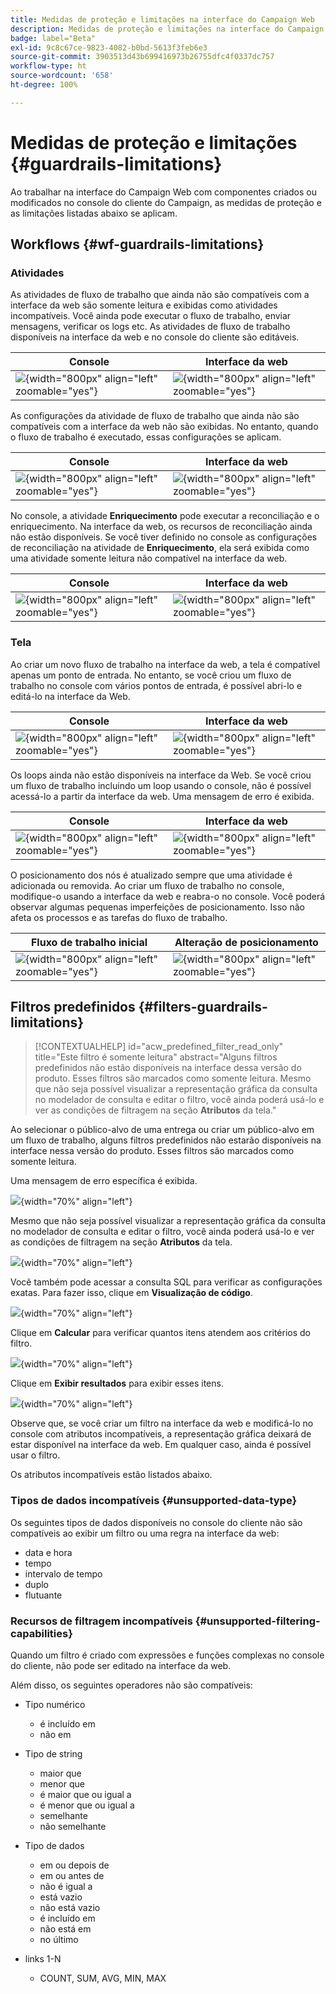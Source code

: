 ```yaml
---
title: Medidas de proteção e limitações na interface do Campaign Web
description: Medidas de proteção e limitações na interface do Campaign Web
badge: label="Beta"
exl-id: 9c8c67ce-9823-4082-b0bd-5613f3feb6e3
source-git-commit: 3903513d43b699416973b26755dfc4f0337dc757
workflow-type: ht
source-wordcount: '658'
ht-degree: 100%

---
```


# Medidas de proteção e limitações {#guardrails-limitations}

Ao trabalhar na interface do Campaign Web com componentes criados ou modificados no console do cliente do Campaign, as medidas de proteção e as limitações listadas abaixo se aplicam.

## Workflows {#wf-guardrails-limitations}

### Atividades

As atividades de fluxo de trabalho que ainda não são compatíveis com a interface da web são somente leitura e exibidas como atividades incompatíveis. Você ainda pode executar o fluxo de trabalho, enviar mensagens, verificar os logs etc. As atividades de fluxo de trabalho disponíveis na interface da web e no console do cliente são editáveis.

| Console | Interface da web |
| --- | --- |
| ![](assets/limitations-activities-console.png){width="800px" align="left" zoomable="yes"} | ![](assets/limitations-activities-web.png){width="800px" align="left" zoomable="yes"} |

As configurações da atividade de fluxo de trabalho que ainda não são compatíveis com a interface da web não são exibidas. No entanto, quando o fluxo de trabalho é executado, essas configurações se aplicam.

| Console | Interface da web |
| --- | --- |
| ![](assets/limitations-options-console.png){width="800px" align="left" zoomable="yes"} | ![](assets/limitations-options-web.png){width="800px" align="left" zoomable="yes"} |

No console, a atividade **Enriquecimento** pode executar a reconciliação e o enriquecimento. Na interface da web, os recursos de reconciliação ainda não estão disponíveis. Se você tiver definido no console as configurações de reconciliação na atividade de **Enriquecimento**, ela será exibida como uma atividade somente leitura não compatível na interface da web.

| Console | Interface da web |
| --- | --- |
| ![](assets/limitations-options-console.png){width="800px" align="left" zoomable="yes"} | ![](assets/limitations-options-web.png){width="800px" align="left" zoomable="yes"} |

### Tela

Ao criar um novo fluxo de trabalho na interface da web, a tela é compatível apenas um ponto de entrada. No entanto, se você criou um fluxo de trabalho no console com vários pontos de entrada, é possível abri-lo e editá-lo na interface da Web.

| Console | Interface da web |
| --- | --- |
| ![](assets/limitations-multiple-console.png){width="800px" align="left" zoomable="yes"} | ![](assets/limitations-multiple-web.png){width="800px" align="left" zoomable="yes"} |

Os loops ainda não estão disponíveis na interface da Web. Se você criou um fluxo de trabalho incluindo um loop usando o console, não é possível acessá-lo a partir da interface da web. Uma mensagem de erro é exibida.

| Console | Interface da web |
| --- | --- |
| ![](assets/limitations-loops-console.png){width="800px" align="left" zoomable="yes"} | ![](assets/limitations-loops-web.png){width="800px" align="left" zoomable="yes"} |

O posicionamento dos nós é atualizado sempre que uma atividade é adicionada ou removida. Ao criar um fluxo de trabalho no console, modifique-o usando a interface da web e reabra-o no console. Você poderá observar algumas pequenas imperfeições de posicionamento. Isso não afeta os processos e as tarefas do fluxo de trabalho.

| Fluxo de trabalho inicial | Alteração de posicionamento |
| --- | --- |
| ![](assets/limitations-positioning1.png){width="800px" align="left" zoomable="yes"} | ![](assets/limitations-positioning2.png){width="800px" align="left" zoomable="yes"} |

## Filtros predefinidos {#filters-guardrails-limitations}

>[!CONTEXTUALHELP]
>id="acw_predefined_filter_read_only"
>title="Este filtro é somente leitura"
>abstract="Alguns filtros predefinidos não estão disponíveis na interface dessa versão do produto. Esses filtros são marcados como somente leitura. Mesmo que não seja possível visualizar a representação gráfica da consulta no modelador de consulta e editar o filtro, você ainda poderá usá-lo e ver as condições de filtragem na seção **Atributos** da tela."

Ao selecionar o público-alvo de uma entrega ou criar um público-alvo em um fluxo de trabalho, alguns filtros predefinidos não estarão disponíveis na interface nessa versão do produto. Esses filtros são marcados como somente leitura.

Uma mensagem de erro específica é exibida.

![](assets/filter-unavailable.png){width="70%" align="left"}

Mesmo que não seja possível visualizar a representação gráfica da consulta no modelador de consulta e editar o filtro, você ainda poderá usá-lo e ver as condições de filtragem na seção **Atributos** da tela.

![](assets/rule-edit.png){width="70%" align="left"}

Você também pode acessar a consulta SQL para verificar as configurações exatas. Para fazer isso, clique em **Visualização de código**.

![](assets/rule-code-view.png){width="70%" align="left"}

Clique em **Calcular** para verificar quantos itens atendem aos critérios do filtro.

![](assets/rule-calculate.png){width="70%" align="left"}

Clique em **Exibir resultados** para exibir esses itens.

![](assets/rule-view-results.png){width="70%" align="left"}

Observe que, se você criar um filtro na interface da web e modificá-lo no console com atributos incompatíveis, a representação gráfica deixará de estar disponível na interface da web. Em qualquer caso, ainda é possível usar o filtro.

Os atributos incompatíveis estão listados abaixo.

### Tipos de dados incompatíveis {#unsupported-data-type}

Os seguintes tipos de dados disponíveis no console do cliente não são compatíveis ao exibir um filtro ou uma regra na interface da web:

* data e hora
* tempo
* intervalo de tempo
* duplo
* flutuante

### Recursos de filtragem incompatíveis {#unsupported-filtering-capabilities}

Quando um filtro é criado com expressões e funções complexas no console do cliente, não pode ser editado na interface da web.

Além disso, os seguintes operadores não são compatíveis:

* Tipo numérico
   * é incluído em
   * não em

* Tipo de string
   * maior que
   * menor que
   * é maior que ou igual a
   * é menor que ou igual a
   * semelhante
   * não semelhante

* Tipo de dados
   * em ou depois de
   * em ou antes de
   * não é igual a
   * está vazio
   * não está vazio
   * é incluído em
   * não está em
   * no último

* links 1-N
   * COUNT, SUM, AVG, MIN, MAX
